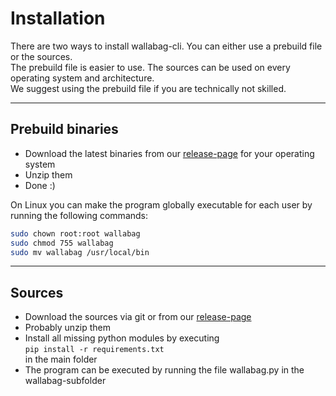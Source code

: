 # Installation

There are two ways to install wallabag-cli. You can either use a prebuild file or the sources.<br>
The prebuild file is easier to use. The sources can be used on every operating system and architecture.<br>
We suggest using the prebuild file if you are technically not skilled.

--------------------------------------------------------------------------------

## Prebuild binaries

- Download the latest binaries from our [release-page](https://github.com/Nepochal/wallabag-cli/releases) for your operating system
- Unzip them
- Done :)

On Linux you can make the program globally executable for each user by running the following commands:

```bash
sudo chown root:root wallabag
sudo chmod 755 wallabag
sudo mv wallabag /usr/local/bin
```

--------------------------------------------------------------------------------

## Sources

- Download the sources via git or from our [release-page](https://github.com/Nepochal/wallabag-cli/releases)
- Probably unzip them
- Install all missing python modules by executing<br>
  `pip install -r requirements.txt`<br>
  in the main folder
- The program can be executed by running the file wallabag.py in the wallabag-subfolder
